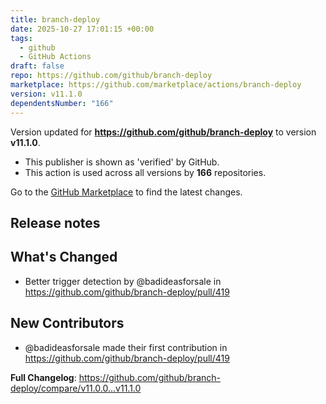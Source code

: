 ```yaml
---
title: branch-deploy
date: 2025-10-27 17:01:15 +00:00
tags:
  - github
  - GitHub Actions
draft: false
repo: https://github.com/github/branch-deploy
marketplace: https://github.com/marketplace/actions/branch-deploy
version: v11.1.0
dependentsNumber: "166"
---
```



Version updated for **https://github.com/github/branch-deploy** to version **v11.1.0**.
- This publisher is shown as 'verified' by GitHub.
- This action is used across all versions by **166** repositories.

Go to the [GitHub Marketplace](https://github.com/marketplace/actions/branch-deploy) to find the latest changes.

## Release notes

## What's Changed
* Better trigger detection by @badideasforsale in https://github.com/github/branch-deploy/pull/419

## New Contributors
* @badideasforsale made their first contribution in https://github.com/github/branch-deploy/pull/419

**Full Changelog**: https://github.com/github/branch-deploy/compare/v11.0.0...v11.1.0
